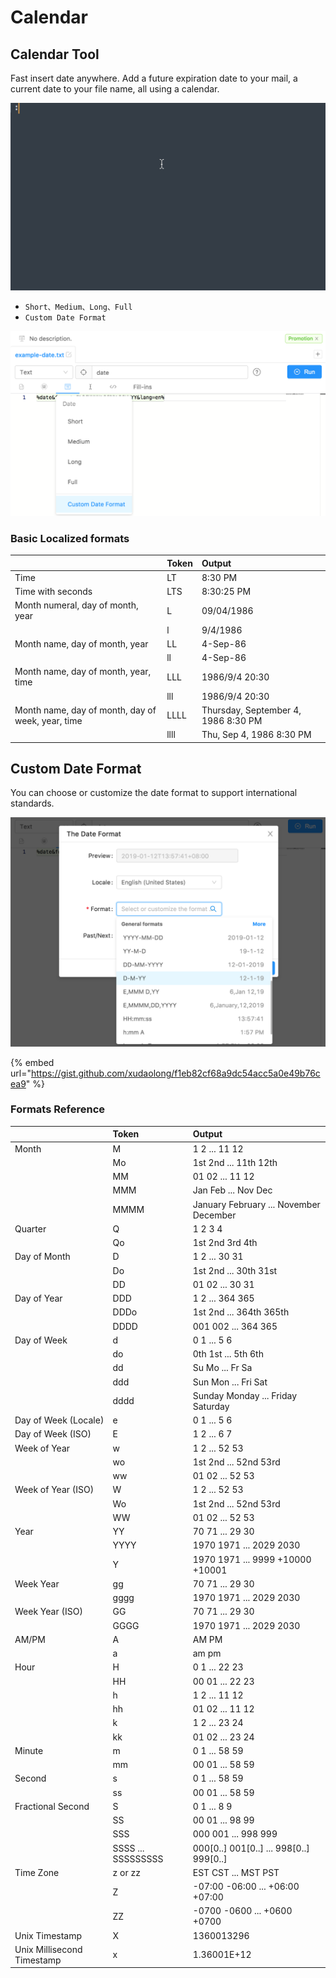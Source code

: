 # Calendar

## Calendar Tool

Fast insert date anywhere. Add a future expiration date to your mail, a current date to your file name, all using a calendar.

![](../.gitbook/assets/date.gif)

* `Short、Medium、Long、Full`
* `Custom Date Format`

![](../.gitbook/assets/image%20%2824%29.png)

### Basic **Localized formats**

|  | **Token** | Output |
| :--- | :--- | :--- |
| Time | LT | 8:30 PM |
| Time with seconds | LTS | 8:30:25 PM |
| Month numeral, day of month, year | L | 09/04/1986 |
|  | l | 9/4/1986 |
| Month name, day of month, year | LL | 4-Sep-86 |
|  | ll | 4-Sep-86 |
| Month name, day of month, year, time | LLL | 1986/9/4 20:30 |
|  | lll | 1986/9/4 20:30 |
| Month name, day of month, day of week, year, time | LLLL | Thursday, September 4, 1986 8:30 PM |
|  | llll | Thu, Sep 4, 1986 8:30 PM |

## Custom Date Format

You can choose or customize the date format to support international standards.

![](../.gitbook/assets/image%20%2814%29.png)

{% embed url="https://gist.github.com/xudaolong/f1eb82cf68a9dc54acc5a0e49b76cea9" %}

### **Formats** Reference

|  | Token | Output |
| :--- | :--- | :--- |
| Month | M | 1 2 ... 11 12 |
|  | Mo | 1st 2nd ... 11th 12th |
|  | MM | 01 02 ... 11 12 |
|  | MMM | Jan Feb ... Nov Dec |
|  | MMMM | January February ... November December |
| Quarter | Q | 1 2 3 4 |
|  | Qo | 1st 2nd 3rd 4th |
| Day of Month | D | 1 2 ... 30 31 |
|  | Do | 1st 2nd ... 30th 31st |
|  | DD | 01 02 ... 30 31 |
| Day of Year | DDD | 1 2 ... 364 365 |
|  | DDDo | 1st 2nd ... 364th 365th |
|  | DDDD | 001 002 ... 364 365 |
| Day of Week | d | 0 1 ... 5 6 |
|  | do | 0th 1st ... 5th 6th |
|  | dd | Su Mo ... Fr Sa |
|  | ddd | Sun Mon ... Fri Sat |
|  | dddd | Sunday Monday ... Friday Saturday |
| Day of Week \(Locale\) | e | 0 1 ... 5 6 |
| Day of Week \(ISO\) | E | 1 2 ... 6 7 |
| Week of Year | w | 1 2 ... 52 53 |
|  | wo | 1st 2nd ... 52nd 53rd |
|  | ww | 01 02 ... 52 53 |
| Week of Year \(ISO\) | W | 1 2 ... 52 53 |
|  | Wo | 1st 2nd ... 52nd 53rd |
|  | WW | 01 02 ... 52 53 |
| Year | YY | 70 71 ... 29 30 |
|  | YYYY | 1970 1971 ... 2029 2030 |
|  | Y | 1970 1971 ... 9999 +10000 +10001  |
| Week Year | gg | 70 71 ... 29 30 |
|  | gggg | 1970 1971 ... 2029 2030 |
| Week Year \(ISO\) | GG | 70 71 ... 29 30 |
|  | GGGG | 1970 1971 ... 2029 2030 |
| AM/PM | A | AM PM |
|  | a | am pm |
| Hour | H | 0 1 ... 22 23 |
|  | HH | 00 01 ... 22 23 |
|  | h | 1 2 ... 11 12 |
|  | hh | 01 02 ... 11 12 |
|  | k | 1 2 ... 23 24 |
|  | kk | 01 02 ... 23 24 |
| Minute | m | 0 1 ... 58 59 |
|  | mm | 00 01 ... 58 59 |
| Second | s | 0 1 ... 58 59 |
|  | ss | 00 01 ... 58 59 |
| Fractional Second | S | 0 1 ... 8 9 |
|  | SS | 00 01 ... 98 99 |
|  | SSS | 000 001 ... 998 999 |
|  | SSSS ... SSSSSSSSS | 000\[0..\] 001\[0..\] ... 998\[0..\] 999\[0..\] |
| Time Zone | z or zz | EST CST ... MST PST |
|  | Z | -07:00 -06:00 ... +06:00 +07:00 |
|  | ZZ | -0700 -0600 ... +0600 +0700 |
| Unix Timestamp | X | 1360013296 |
| Unix Millisecond Timestamp | x | 1.36001E+12 |

